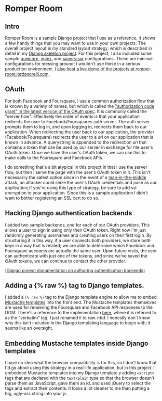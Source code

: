 # Romper Room

## Intro

Romper Room is a sample Django project that I use as a reference.  It shows a few handy things that you may want to use in your own projects.  The overall project layout is my standard layout strategy, which is described in detail in my [Django skeleton project](https://github.com/jordanorelli/Django-Skeleton).  For this project, I also included some sample [gunicorn](http://gunicorn.org/), [nginx](http://nginx.org/), and [supervisor](http://supervisord.org/) configurations.  These are minimal configurations for messing around; I wouldn't use these in a serious production environment.  [I also host a live demo of the projects at romper-room.jordanorelli.com](http://romper-room.jordanorelli.com/).

## OAuth

For both Facebook and Foursquare, I use a common authorization flow that is known by a variety of names, but which is called the ["authorization code grant" in the latest version of the OAuth spec](http://tools.ietf.org/html/draft-ietf-oauth-v2-23#section-4.1).  It is commonly called the "server flow".  Effectively the order of events is that your application redirects the user to Facebook/Foursquares auth server.  The auth server prompts them to log in, and upon logging in, redirects them back to our application.  When redirecting the user back to our application, the provider (Facebook/Foursquare) redirects the user to a url on our application that is known in advance.  A querystring is appended to the redirection url that contains a token that can be used by our server in exchange for hte user's OAuth token.  Once we have the user's OAuth token, we can use this to make calls to the Foursquare and Facebook APIs.

I do something that's a bit atypical in this project in that I use the server flow, but then I serve the page with the user's OAuth token in it.  This isn't necessarily the safest option since in the event of a [man-in-the-middle](http://en.wikipedia.org/wiki/Man-in-the-middle_attack) attack, an attacker could seize the user's OAuth credentials and pose as our application; if you're using this type of strategy, be sure to add ssl encryption to your application.  Since this is a sample application I didn't want to bother registering an SSL cert to do so.

## Hacking Django authentication backends

I added two sample backends, one for each of our OAuth providers.  This allows a user to sign in using only their OAuth token.  Right now I'm just randomly generating usernames and creating users on their first login.  By structuring it in this way, if a user connects both providers, we store both keys in a way that is related; we are able to determine which Facebook and Foursquare accounts are actually the same user.  Upon future visits, the user can authenticate with just one of the tokens, and since we've saved the OAuth tokens, we can continue to contact the other provider.

[(Django project documentation on authoring authentication backends)](https://docs.djangoproject.com/en/1.3/topics/auth/#writing-an-authentication-backend)

## Adding a {% raw %} tag to Django templates.

I added a `{% raw %}` tag to the Django template engine to allow me to embed [Mustache templates](http://mustache.github.com/) into the front end.  The Mustache templates themselves are used for rendering the Foursquare and Facebook API responses to the DOM.  There's a reference to the implementation [here](https://gist.github.com/629508), where it is referred to as the "verbatim" tag.  I just renamed it to raw.  nbd.  I honestly don't know why this isn't included in the Django templating language to begin with; it seems like an oversight.

## Embedding Mustache templates inside Django templates

I have no idea what the browser compatibility is for this, so I don't know that I'd go about using this strategy in a real-life application, but in this project I embedded Mustache templates into my Django template y adding `<script>` tags that are declared with the `text/plain` type so that the browser doesn't parse them as JavaScript, gave them an id, and used jQuery to select the tags and extract their contents.  It looks a lot cleaner to me than putting a big, ugly-ass string into your js.
